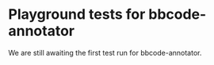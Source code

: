 # Playground tests for bbcode-annotator
We are still awaiting the first test run for bbcode-annotator.
